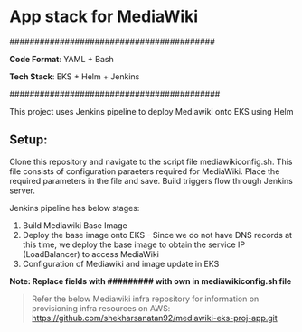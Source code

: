 # App stack for MediaWiki

#########################################

**Code Format**: YAML + Bash

**Tech Stack**: EKS + Helm + Jenkins

##########################################

This project uses Jenkins pipeline to deploy Mediawiki onto EKS using Helm

## Setup:

Clone this repository and navigate to the script file mediawikiconfig.sh. This file consists of configuration paraeters required for MediaWiki. Place the required parameters in the file and save. Build triggers flow through Jenkins server. 

Jenkins pipeline has below stages:
1. Build Mediawiki Base Image
2. Deploy the base image onto EKS - Since we do not have DNS records at this time, we deploy the base image to obtain the service IP (LoadBalancer) to access MediaWiki
3. Configuration of Mediawiki and image update in EKS

**Note: Replace fields with ######### with own in mediawikiconfig.sh file**

> Refer the below Mediawiki infra repository for information on provisioning infra resources on AWS:
> https://github.com/shekharsanatan92/mediawiki-eks-proj-app.git
